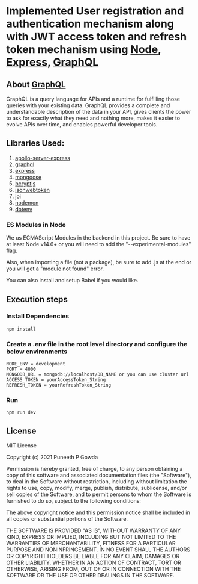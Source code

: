# Implemented User registration and authentication mechanism along with JWT access token and refresh token mechanism using [**Node**](https://nodejs.org/en/), [**Express**](https://expressjs.com/), [**GraphQL**](https://en.wikipedia.org/wiki/GraphQL)

## About [GraphQL](https://graphql.org/)

GraphQL is a query language for APIs and a runtime for fulfilling those queries with your existing data. GraphQL provides a complete and understandable description of the data in your API, gives clients the power to ask for exactly what they need and nothing more, makes it easier to evolve APIs over time, and enables powerful developer tools.

## Libraries Used:

1. [apollo-server-express](https://www.npmjs.com/package/apollo-server-express)
2. [graphql](https://www.npmjs.com/package/graphql)
3. [express](https://www.npmjs.com/package/express)
4. [mongoose](https://www.npmjs.com/package/mongoose)
5. [bcryptjs](https://www.npmjs.com/package/bcryptjs)
6. [jsonwebtoken](https://www.npmjs.com/package/jsonwebtoken)
7. [joi](https://www.npmjs.com/package/joi)
8. [nodemon](https://www.npmjs.com/package/nodemon)
9. [dotenv](https://www.npmjs.com/package/dotenv)

### ES Modules in Node

We us ECMAScript Modules in the backend in this project. Be sure to have at least Node v14.6+ or you will need to add the "--experimental-modules" flag.

Also, when importing a file (not a package), be sure to add .js at the end or you will get a "module not found" error.

You can also install and setup Babel if you would like.

## Execution steps

### Install Dependencies

```
npm install
```

### Create a .env file in the root level directory and configure the below environments

```
NODE_ENV = development
PORT = 4000
MONGODB_URL = mongodb://localhost/DB_NAME or you can use cluster url
ACCESS_TOKEN = yourAccessToken_String
REFRESH_TOKEN = yourRefreshToken_String
```

### Run

```
npm run dev
```

## License

MIT License

Copyright (c) 2021 Puneeth P Gowda

Permission is hereby granted, free of charge, to any person obtaining a copy
of this software and associated documentation files (the "Software"), to deal
in the Software without restriction, including without limitation the rights
to use, copy, modify, merge, publish, distribute, sublicense, and/or sell
copies of the Software, and to permit persons to whom the Software is
furnished to do so, subject to the following conditions:

The above copyright notice and this permission notice shall be included in all
copies or substantial portions of the Software.

THE SOFTWARE IS PROVIDED "AS IS", WITHOUT WARRANTY OF ANY KIND, EXPRESS OR
IMPLIED, INCLUDING BUT NOT LIMITED TO THE WARRANTIES OF MERCHANTABILITY,
FITNESS FOR A PARTICULAR PURPOSE AND NONINFRINGEMENT. IN NO EVENT SHALL THE
AUTHORS OR COPYRIGHT HOLDERS BE LIABLE FOR ANY CLAIM, DAMAGES OR OTHER
LIABILITY, WHETHER IN AN ACTION OF CONTRACT, TORT OR OTHERWISE, ARISING FROM,
OUT OF OR IN CONNECTION WITH THE SOFTWARE OR THE USE OR OTHER DEALINGS IN THE
SOFTWARE.
